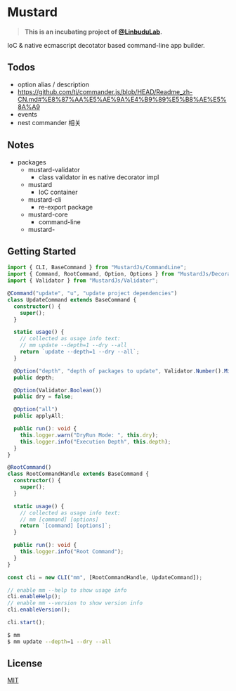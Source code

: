 # Mustard

> **This is an incubating project of [@LinbuduLab](https://github.com/LinbuduLab).**

IoC &amp; native ecmascript decotator based command-line app builder.

## Todos

- option alias / description
- https://github.com/tj/commander.js/blob/HEAD/Readme_zh-CN.md#%E8%87%AA%E5%AE%9A%E4%B9%89%E5%B8%AE%E5%8A%A9
- events
- nest commander 相关

## Notes

- packages
  - mustard-validator
    - class validator in es native decorator impl
  - mustard
    - IoC container
  - mustard-cli
    - re-export package
  - mustard-core
    - command-line
  - mustard-

## Getting Started

```typescript
import { CLI, BaseCommand } from "MustardJs/CommandLine";
import { Command, RootCommand, Option, Options } from "MustardJs/Decorators";
import { Validator } from "MustardJs/Validator";

@Command("update", "u", "update project dependencies")
class UpdateCommand extends BaseCommand {
  constructor() {
    super();
  }

  static usage() {
    // collected as usage info text:
    // mm update --depth=1 --dry --all
    return `update --depth=1 --dry --all`;
  }

  @Option("depth", "depth of packages to update", Validator.Number().Min(1))
  public depth;

  @Option(Validator.Boolean())
  public dry = false;

  @Option("all")
  public applyAll;

  public run(): void {
    this.logger.warn("DryRun Mode: ", this.dry);
    this.logger.info("Execution Depth", this.depth);
  }
}

@RootCommand()
class RootCommandHandle extends BaseCommand {
  constructor() {
    super();
  }

  static usage() {
    // collected as usage info text:
    // mm [command] [options]
    return `[command] [options]`;
  }

  public run(): void {
    this.logger.info("Root Command");
  }
}

const cli = new CLI("mm", [RootCommandHandle, UpdateCommand]);

// enable mm --help to show usage info
cli.enableHelp();
// enable mm --version to show version info
cli.enableVersion();

cli.start();
```

```bash
$ mm
$ mm update --depth=1 --dry --all
```

## License

[MIT](LICENSE)
